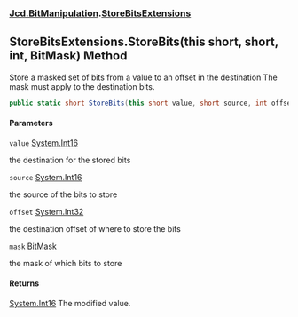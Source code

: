 ### [Jcd.BitManipulation](Jcd.BitManipulation.md 'Jcd.BitManipulation').[StoreBitsExtensions](Jcd.BitManipulation.StoreBitsExtensions.md 'Jcd.BitManipulation.StoreBitsExtensions')

## StoreBitsExtensions.StoreBits(this short, short, int, BitMask) Method

Store a masked set of bits from a value to an offset in the destination
The mask must apply to the destination bits.

```csharp
public static short StoreBits(this short value, short source, int offset, Jcd.BitManipulation.BitMask mask);
```

#### Parameters

<a name='Jcd.BitManipulation.StoreBitsExtensions.StoreBits(thisshort,short,int,Jcd.BitManipulation.BitMask).value'></a>

`value` [System.Int16](https://docs.microsoft.com/en-us/dotnet/api/System.Int16 'System.Int16')

the destination for the stored bits

<a name='Jcd.BitManipulation.StoreBitsExtensions.StoreBits(thisshort,short,int,Jcd.BitManipulation.BitMask).source'></a>

`source` [System.Int16](https://docs.microsoft.com/en-us/dotnet/api/System.Int16 'System.Int16')

the source of the bits to store

<a name='Jcd.BitManipulation.StoreBitsExtensions.StoreBits(thisshort,short,int,Jcd.BitManipulation.BitMask).offset'></a>

`offset` [System.Int32](https://docs.microsoft.com/en-us/dotnet/api/System.Int32 'System.Int32')

the destination offset of where to store the bits

<a name='Jcd.BitManipulation.StoreBitsExtensions.StoreBits(thisshort,short,int,Jcd.BitManipulation.BitMask).mask'></a>

`mask` [BitMask](Jcd.BitManipulation.BitMask.md 'Jcd.BitManipulation.BitMask')

the mask of which bits to store

#### Returns

[System.Int16](https://docs.microsoft.com/en-us/dotnet/api/System.Int16 'System.Int16')
The modified value.